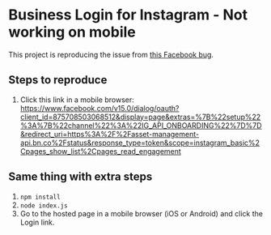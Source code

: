 # Business Login for Instagram - Not working on mobile

This project is reproducing the issue from [this Facebook bug](https://developers.facebook.com/support/bugs/1215487542707262/).

## Steps to reproduce

1. Click this link in a mobile browser:
   https://www.facebook.com/v15.0/dialog/oauth?client_id=875708503068512&display=page&extras=%7B%22setup%22%3A%7B%22channel%22%3A%22IG_API_ONBOARDING%22%7D%7D&redirect_uri=https%3A%2F%2Fasset-management-api.bn.co%2Fstatus&response_type=token&scope=instagram_basic%2Cpages_show_list%2Cpages_read_engagement

## Same thing with extra steps

1. `npm install`
2. `node index.js`
3. Go to the hosted page in a mobile browser (iOS or Android) and click the Login link.

